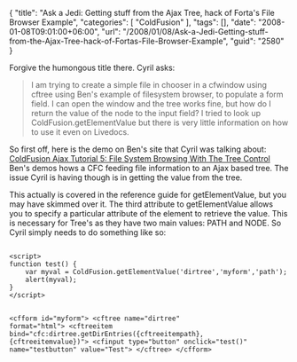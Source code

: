 {
	"title": "Ask a Jedi: Getting stuff from the Ajax Tree, hack of Forta's File Browser Example",
	"categories": [
		"ColdFusion"
	],
	"tags": [],
	"date": "2008-01-08T09:01:00+06:00",
	"url": "/2008/01/08/Ask-a-Jedi-Getting-stuff-from-the-Ajax-Tree-hack-of-Fortas-File-Browser-Example",
	"guid": "2580"
}

Forgive the humongous title there. Cyril asks:

<blockquote>
<p>
I am trying to create a simple file in chooser in a cfwindow using cftree using Ben's example of filesystem browser, to populate a form field. I can open the window and the tree works fine, but how do I return the value of the node to the input field? I tried to look up ColdFusion.getElementValue but there is very little information on how to use it even on Livedocs.
</p>
</blockquote>

So first off, here is the demo on Ben's site that Cyril was talking about: <a href="http://www.forta.com/blog/index.cfm/2007/6/5/ColdFusion-Ajax-Tutorial-5-File-System-Browsing-With-The-Tree-Control">ColdFusion Ajax Tutorial 5: File System Browsing With The Tree Control</a> Ben's demos hows a CFC feeding file information to an Ajax based tree. The issue Cyril is having though is in getting the value from the tree. 

This actually is covered in the reference guide for getElementValue, but you may have skimmed over it. The third attribute to getElementValue allows you to specify a particular attribute of the element to retrieve the value. This is necessary for Tree's as they have two main values: PATH and NODE. So Cyril simply needs to do something like so:

<code>
&lt;script&gt;
function test() {
	var myval = ColdFusion.getElementValue('dirtree','myform','path');
 	alert(myval);
}
&lt;/script&gt;
 
&lt;cfform id="myform"&gt;
&lt;cftree name="dirtree" format="html"&gt;
   &lt;cftreeitem bind="cfc:dirtree.getDirEntries({cftreeitempath},
{cftreeitemvalue})"&gt;
	&lt;cfinput type="button" onclick="test()" name="testbutton" value="Test"&gt;
&lt;/cftree&gt;
&lt;/cfform&gt;
</code>